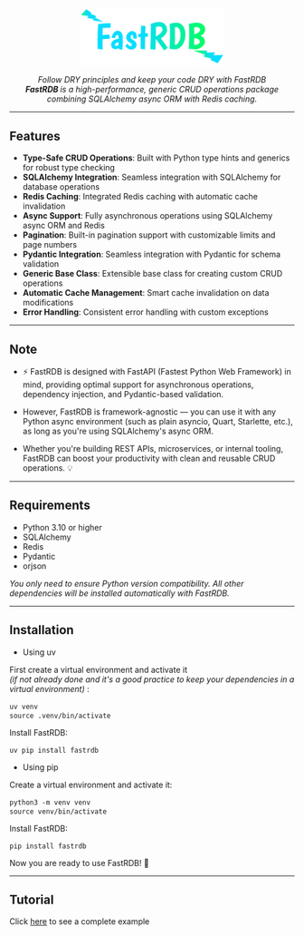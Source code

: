 <p align="center">
  <a href="https://github.com/biisal/fastrdb">
    <img src="https://github.com/biisal/fastrdb/blob/main/docs/assets/fastrdb.png?raw=true" alt="fastRDB." width="50%" height="auto">
  </a>
</p>

<p align="center">
<i>Follow DRY principles and keep your code DRY with FastRDB</i>
<br>
<i> <span style="font-weight: bold;">FastRDB </span> is a high-performance, generic CRUD operations package combining SQLAlchemy async ORM with Redis caching.</i>
</p>

---

## Features
- **Type-Safe CRUD Operations**: Built with Python type hints and generics for robust type checking
- **SQLAlchemy Integration**: Seamless integration with SQLAlchemy for database operations
- **Redis Caching**: Integrated Redis caching with automatic cache invalidation
- **Async Support**: Fully asynchronous operations using SQLAlchemy async ORM and Redis
- **Pagination**: Built-in pagination support with customizable limits and page numbers
- **Pydantic Integration**: Seamless integration with Pydantic for schema validation
- **Generic Base Class**: Extensible base class for creating custom CRUD operations
- **Automatic Cache Management**: Smart cache invalidation on data modifications
- **Error Handling**: Consistent error handling with custom exceptions

---
## Note 
- ⚡ FastRDB is designed with FastAPI (Fastest Python Web Framework) in mind, providing optimal support for asynchronous operations, dependency injection, and Pydantic-based validation.

- However, FastRDB is framework-agnostic — you can use it with any Python async environment (such as plain asyncio, Quart, Starlette, etc.), as long as you're using SQLAlchemy's async ORM.

- Whether you're building REST APIs, microservices, or internal tooling, FastRDB can boost your productivity with clean and reusable CRUD operations. 💡

---
## Requirements

- Python 3.10 or higher
- SQLAlchemy
- Redis
- Pydantic
- orjson

*You only need to ensure Python version compatibility. All other dependencies will be installed automatically with FastRDB.*

---

## Installation

 - Using uv

First create a virtual environment and activate it<br> 
<i> (if not already done and it's a good practice to keep your dependencies in a virtual environment) </i> :
    
```console
uv venv
source .venv/bin/activate 
```

Install FastRDB:
```console
uv pip install fastrdb
```


 - Using pip

Create a virtual environment and activate it:

    
```console
python3 -m venv venv
source venv/bin/activate
```
Install FastRDB:

```console
pip install fastrdb
```
Now you are ready to use FastRDB! 🤩

---


## Tutorial

Click [here](https://biisal.github.io/fastrdb/tutorial) to see a complete example
